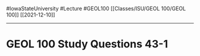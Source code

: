 
#IowaStateUniversity  #Lecture  #GEOL100
[[Classes/ISU/GEOL 100/GEOL 100]] [[2021-12-10]]

---


# GEOL 100 Study Questions 43-1

